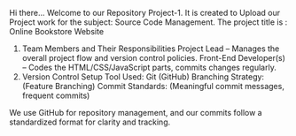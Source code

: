Hi there...
Welcome to our Repository Project-1.
It is created to Upload our Project work for the subject:
 Source Code Management.
The project title is :
 Online Bookstore Website
 
1. Team Members and Their Responsibilities
Project Lead – Manages the overall project flow and version control policies.
Front-End Developer(s) – Codes the HTML/CSS/JavaScript parts, commits changes regularly.
2. Version Control Setup
Tool Used: Git (GitHub)
Branching Strategy: (Feature Branching)
Commit Standards: (Meaningful commit messages, frequent commits)

We use GitHub for repository management, and our commits follow a standardized format for clarity and tracking.




